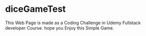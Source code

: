# diceGameTest
This Web Page is made as a Coding Challenge in Udemy Fullstack developer Course.
hope you Enjoy this Simple Game.
